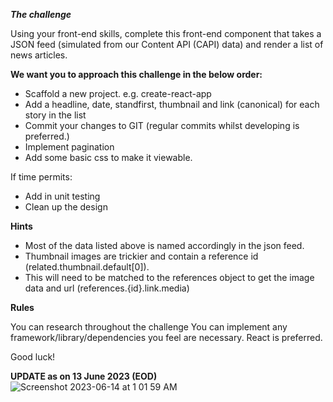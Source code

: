 ***The challenge***

Using your front-end skills, complete this front-end component that takes a JSON feed (simulated from our Content API (CAPI) data) and render a list of news articles.

**We want you to approach this challenge in the below order:**

* Scaffold a new project. e.g. create-react-app
* Add a headline, date, standfirst, thumbnail and link (canonical) for each story in the list
* Commit your changes to GIT (regular commits whilst developing is preferred.)
* Implement pagination
* Add some basic css to make it viewable.

If time permits:

* Add in unit testing
* Clean up the design

**Hints**

* Most of the data listed above is named accordingly in the json feed. 
* Thumbnail images are trickier and contain a reference id (related.thumbnail.default[0]). 
* This will need to be matched to the references object to get the image data and url (references.{id}.link.media)

**Rules**

You can research throughout the challenge
You can implement any framework/library/dependencies you feel are necessary. React is preferred.

Good luck!


**UPDATE as on 13 June 2023 (EOD)**
![Screenshot 2023-06-14 at 1 01 59 AM](https://github.com/priyankajakob/newscorpau-fe-code-test-master/assets/50093965/c8294507-e04b-4065-8cfc-8015ab398b5a)



